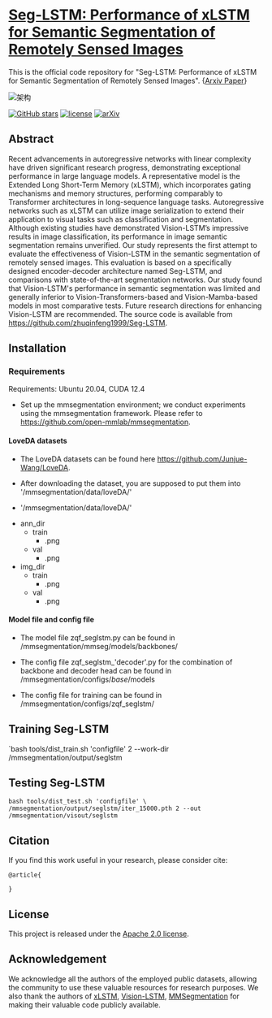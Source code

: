 # [Seg-LSTM: Performance of xLSTM for Semantic Segmentation of Remotely Sensed Images](https://arxiv.org/abs/)

This is the official code repository for "Seg-LSTM: Performance of xLSTM for Semantic Segmentation of Remotely Sensed Images". {[Arxiv Paper](https://arxiv.org/abs/)}

![架构](https://github.com/zhuqinfeng1999/Seg-LSTM/assets/34743935/85199e03-dfb3-4410-aa6b-663526fa7b3c)


[![GitHub stars](https://badgen.net/github/stars/zhuqinfeng1999/Seg-LSTM)](https://github.com//zhuqinfeng1999/Seg-LSTM)
[![license](https://img.shields.io/badge/license-Apache--2.0-green)](LICENSE)
[![arXiv](https://img.shields.io/badge/arXiv--b31b1b.svg)](https://arxiv.org/abs/)

## Abstract

Recent advancements in autoregressive networks with linear complexity have driven significant research progress, demonstrating exceptional performance in large language models. A representative model is the Extended Long Short-Term Memory (xLSTM), which incorporates gating mechanisms and memory structures, performing comparably to Transformer architectures in long-sequence language tasks. Autoregressive networks such as xLSTM can utilize image serialization to extend their application to visual tasks such as classification and segmentation. Although existing studies have demonstrated Vision-LSTM’s impressive results in image classification, its performance in image semantic segmentation remains unverified. Our study represents the first attempt to evaluate the effectiveness of Vision-LSTM in the semantic segmentation of remotely sensed images. This evaluation is based on a specifically designed encoder-decoder architecture named Seg-LSTM, and comparisons with state-of-the-art segmentation networks. Our study found that Vision-LSTM's performance in semantic segmentation was limited and generally inferior to Vision-Transformers-based and Vision-Mamba-based models in most comparative tests. Future research directions for enhancing Vision-LSTM are recommended. The source code is available from https://github.com/zhuqinfeng1999/Seg-LSTM.

## Installation

### Requirements

Requirements: Ubuntu 20.04, CUDA 12.4

* Set up the mmsegmentation environment; we conduct experiments using the mmsegmentation framework. Please refer to https://github.com/open-mmlab/mmsegmentation.


#### LoveDA datasets

* The LoveDA datasets can be found here https://github.com/Junjue-Wang/LoveDA.

* After downloading the dataset, you are supposed to put them into '/mmsegmentation/data/loveDA/'

* '/mmsegmentation/data/loveDA/'
- ann_dir
  - train
    - .png
  - val
    - .png
- img_dir
  - train
    - .png
  - val
    - .png

#### Model file and config file

- The model file zqf_seglstm.py can be found in /mmsegmentation/mmseg/models/backbones/

- The config file zqf_seglstm_'decoder'.py for the combination of backbone and decoder head can be found in /mmsegmentation/configs/_base_/models

- The config file for training can be found in /mmsegmentation/configs/zqf_seglstm/

## Training Seg-LSTM

`bash tools/dist_train.sh 'configfile' 2 --work-dir /mmsegmentation/output/seglstm


## Testing Seg-LSTM

`bash tools/dist_test.sh 'configfile' \ /mmsegmentation/output/seglstm/iter_15000.pth 2 --out /mmsegmentation/visout/seglstm`


## Citation

If you find this work useful in your research, please consider cite:

```
@article{

}

```

## License

This project is released under the [Apache 2.0 license](LICENSE).

## Acknowledgement

We acknowledge all the authors of the employed public datasets, allowing the community to use these valuable resources for research purposes. We also thank the authors of [xLSTM](https://github.com/NX-AI/xlstm), [Vision-LSTM](https://github.com/NX-AI/vision-lstm), [MMSegmentation](https://github.com/open-mmlab/mmsegmentation) for making their valuable code publicly available.

